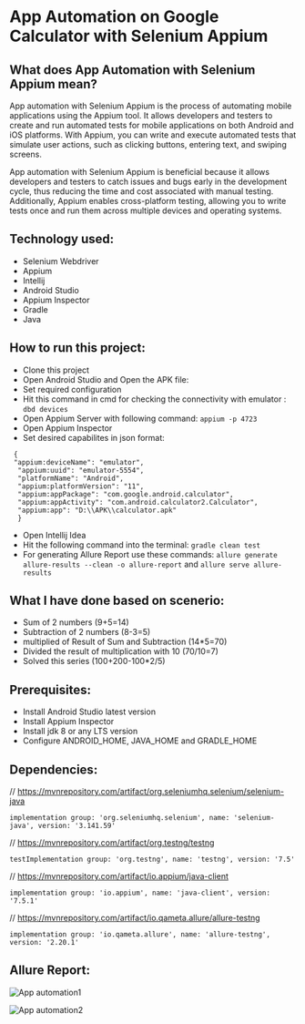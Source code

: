 # App Automation on Google Calculator with Selenium Appium

## What does App Automation with Selenium Appium mean?

App automation with Selenium Appium is the process of automating mobile applications using the Appium tool. It allows developers and testers to create and run automated tests for mobile applications on both Android and iOS platforms. With Appium, you can write and execute automated tests that simulate user actions, such as clicking buttons, entering text, and swiping screens.

App automation with Selenium Appium is beneficial because it allows developers and testers to catch issues and bugs early in the development cycle, thus reducing the time and cost associated with manual testing. Additionally, Appium enables cross-platform testing, allowing you to write tests once and run them across multiple devices and operating systems.

## Technology used:

- Selenium Webdriver
- Appium
- Intellij 
- Android Studio
- Appium Inspector
- Gradle
- Java

## How to run this project:

- Clone this project
- Open Android Studio and Open the APK file:
- Set required configuration 
- Hit this command in cmd for checking the connectivity with emulator : ``dbd devices``
- Open Appium Server with following command: ```appium -p 4723```
- Open Appium Inspector
- Set desired capabilites in json format:
``` 
 {
 "appium:deviceName": "emulator",
  "appium:uuid": "emulator-5554",
  "platformName": "Android",
  "appium:platformVersion": "11",
  "appium:appPackage": "com.google.android.calculator",
  "appium:appActivity": "com.android.calculator2.Calculator",
  "appium:app": "D:\\APK\\calculator.apk"
  }
```
- Open Intellij Idea
- Hit the following command into the terminal: ```gradle clean test```
- For generating Allure Report use these commands: ```allure generate allure-results --clean -o allure-report``` and ```allure serve allure-results```


## What I have done based on scenerio:

- Sum of 2 numbers (9+5=14)
- Subtraction of 2 numbers (8-3=5)
- multiplied of Result of Sum and Subtraction (14*5=70)
- Divided the result of multiplication with 10 (70/10=7)
- Solved this series (100+200-100*2/5)

## Prerequisites:

- Install Android Studio latest version
- Install Appium Inspector
- Install jdk 8 or any LTS version
- Configure ANDROID_HOME, JAVA_HOME and GRADLE_HOME

## Dependencies: 

// https://mvnrepository.com/artifact/org.seleniumhq.selenium/selenium-java

    implementation group: 'org.seleniumhq.selenium', name: 'selenium-java', version: '3.141.59'
    
// https://mvnrepository.com/artifact/org.testng/testng

    testImplementation group: 'org.testng', name: 'testng', version: '7.5'
    
// https://mvnrepository.com/artifact/io.appium/java-client

    implementation group: 'io.appium', name: 'java-client', version: '7.5.1'
    
// https://mvnrepository.com/artifact/io.qameta.allure/allure-testng

    implementation group: 'io.qameta.allure', name: 'allure-testng', version: '2.20.1'

## Allure Report:

![App automation1](https://user-images.githubusercontent.com/123433625/221762510-269a599a-7bba-4c8d-b6e7-cd7ae443bc77.png)


![App automation2](https://user-images.githubusercontent.com/123433625/221762515-c1fbe1a2-e861-418e-9d10-b645a1330c09.png)
